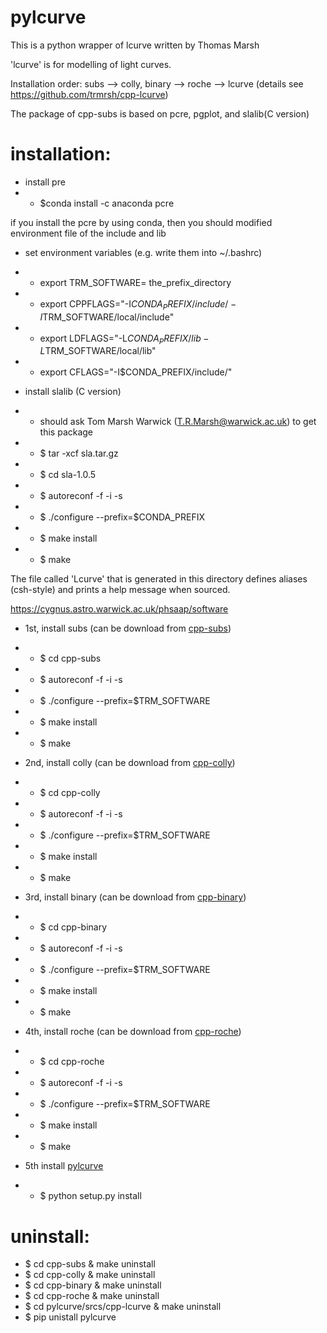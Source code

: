 # pylcurve
This is a python wrapper of lcurve written by Thomas Marsh


'lcurve' is for modelling of light curves.

Installation order: subs --> colly, binary --> roche --> lcurve  (details see https://github.com/trmrsh/cpp-lcurve)


The package of cpp-subs is based on pcre, pgplot, and slalib(C version)


# installation:

- install pre
- - $conda install -c anaconda pcre

if you install the pcre by using conda, then you should modified environment file of the include and lib


- set environment variables (e.g. write them into \~/.bashrc)
- - export TRM_SOFTWARE= the_prefix_directory 
- - export CPPFLAGS="-I$CONDA_PREFIX/include/ -I$TRM_SOFTWARE/local/include"
- - export LDFLAGS="-L$CONDA_PREFIX/lib -L$TRM_SOFTWARE/local/lib"
- - export CFLAGS="-I$CONDA_PREFIX/include/"

- install slalib (C version)
- - should ask Tom Marsh Warwick (T.R.Marsh@warwick.ac.uk) to get this package
- - $ tar -xcf sla.tar.gz
- - $ cd sla-1.0.5
- - $ autoreconf -f -i -s
- - $ ./configure --prefix=$CONDA_PREFIX
- - $ make install
- - $ make

The file called 'Lcurve' that is generated in this directory defines
aliases (csh-style) and prints a help message when sourced.

https://cygnus.astro.warwick.ac.uk/phsaap/software


- 1st, install subs (can be download from [cpp-subs](https://github.com/trmrsh/cpp-subs))
- - $ cd cpp-subs
- - $ autoreconf -f -i -s
- - $ ./configure --prefix=$TRM_SOFTWARE
- - $ make install
- - $ make

- 2nd, install colly (can be download from [cpp-colly](https://github.com/trmrsh/cpp-colly))
- - $ cd cpp-colly
- - $ autoreconf -f -i -s
- - $ ./configure --prefix=$TRM_SOFTWARE
- - $ make install
- - $ make

- 3rd, install binary (can be download from [cpp-binary](https://github.com/trmrsh/cpp-binary))
- - $ cd cpp-binary
- - $ autoreconf -f -i -s
- - $ ./configure --prefix=$TRM_SOFTWARE
- - $ make install
- - $ make

- 4th, install roche (can be download from [cpp-roche](https://github.com/trmrsh/cpp-roche))
- - $ cd cpp-roche
- - $ autoreconf -f -i -s
- - $ ./configure --prefix=$TRM_SOFTWARE
- - $ make install
- - $ make


- 5th install [pylcurve](https://github.com/lidihei/pylcurve)
- - $ python setup.py install


# uninstall:
- $ cd cpp-subs & make uninstall
- $ cd cpp-colly & make uninstall
- $ cd cpp-binary & make uninstall
- $ cd cpp-roche & make uninstall
- $ cd pylcurve/srcs/cpp-lcurve & make uninstall
- $ pip unistall pylcurve

